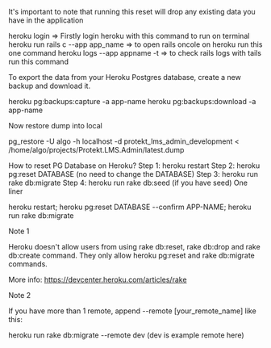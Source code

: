 It's important to note that running this reset will drop any existing data you have in the application

heroku login                      => Firstly login heroku with this command to run on terminal
heroku run rails c --app app_name => to open rails oncole on heroku run this one command
heroku logs --app appname -t      => to check rails logs with tails run this command

To export the data from your Heroku Postgres database, create a new backup and download it.

heroku pg:backups:capture -a app-name
heroku pg:backups:download -a app-name

Now restore dump into local

pg_restore -U algo -h localhost -d protekt_lms_admin_development < /home/algo/projects/Protekt.LMS.Admin/latest.dump

How to reset PG Database on Heroku?
Step 1: heroku restart
Step 2: heroku pg:reset DATABASE (no need to change the DATABASE)
Step 3: heroku run rake db:migrate
Step 4: heroku run rake db:seed (if you have seed)
One liner

heroku restart; heroku pg:reset DATABASE --confirm APP-NAME; heroku run rake db:migrate

Note 1

Heroku doesn't allow users from using rake db:reset, rake db:drop and rake db:create command. They only allow heroku pg:reset and rake db:migrate commands.

More info: https://devcenter.heroku.com/articles/rake

Note 2

If you have more than 1 remote, append --remote [your_remote_name] like this:

heroku run rake db:migrate --remote dev (dev is example remote here)
